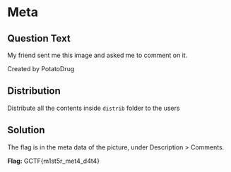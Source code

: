# Meta

## Question Text

My friend sent me this image and asked me to comment on it.

Created by PotatoDrug

## Distribution
Distribute all the contents inside `distrib` folder to the users

## Solution
The flag is in the meta data of the picture, under Description > Comments.

**Flag:** GCTF{m1st5r_met4_d4t4}